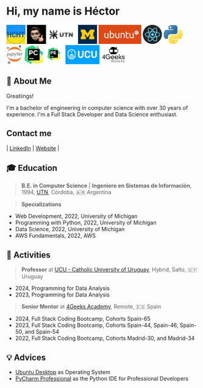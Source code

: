 # Hi, my name is Héctor

<img src="./img/logo-hcht-uk.jpg"
     width="50" height="50"
     alt="I stand with Ukraine">
<img src="./img/gravatar-hector.png"
     height="50"
     alt="Avatar de Héctor">
<img src="./img/logo-utn.png"
     height="50"
     alt="Universidad Tecnológica Nacional">
<img src="./img/university-of-michigan.jpeg"
     height="50"
     alt="University of Michigan">
<img src="./img/logo-ubuntu.png"
     height="50"
     alt="Logo Ubuntu">
<img src="./img/logo-reactjs.png"
     height="50"
     alt="Logo React">
<img src="./img/logo-python.png"
     height="50"
     alt="Logo Python">
<img src="./img/logo-jupyter.svg"
     height="50"
     alt="Logo Jupyter">
<img src="./img/logo-pycharm.jpeg"
     height="50"
     alt="Logo PyCharm">
<img src="./img/logo-pycharm-edu.jpeg"
     height="50"
     alt="Logo PyCharm">
<img src="./img/logo-ucu.png"
     height="50"
     alt="Logo Catholic University of Uruguay">
<img src="./img/logo-4geeks.png"
     height="50"
     alt="Logo 4Geeks Academy">

## 🚀 About Me

Greatiings!

I'm a bachelor of engineering in computer science with over 30 years of experience. I'm a Full Stack Developer and Data Science enthusiast.

## Contact me

| [LinkedIn](https://www.linkedin.com/in/hector-chocobar/) | [Website](https://chocobar.net) |

## 🎓 Education

> **B.E. in Computer Science** | **Ingeniero en Sistemas de Información**, 1994, [UTN](https://www.frc.utn.edu.ar/), Córdoba, 🇦🇷 Argentina

> **Specializations**
> 
- Web Development, 2022, University of Michigan
- Programming with Python, 2022, University of Michigan
- Data Science, 2022, University of Michigan
- AWS Fundamentals, 2022, AWS

## 💼 Activities

> **Professor** at [UCU - Catholic University of Uruguay](https://ucu.edu.uy), Hybrid, Salto, 🇺🇾 Uruguay

- 2024, Programming for Data Analysis
- 2023, Programming for Data Analysis

> **Senior Mentor** at [4Geeks Academy](https://4geeksacademy.com/), Remote, 🇪🇸 Spain

- 2024, Full Stack Coding Bootcamp, Cohorts Spain-65
- 2023, Full Stack Coding Bootcamp, Cohorts Spain-44, Spain-46, Spain-50, and Spain-54
- 2022, Full Stack Coding Bootcamp, Cohorts Madrid-30, and Madrid-34

## 💡 Advices

- [Ubuntu Desktop](https://ubuntu.com/download/desktop) as Operating System
- [PyCharm Professional](https://www.jetbrains.com/pycharm/download/) as the Python IDE for Professional Developers
